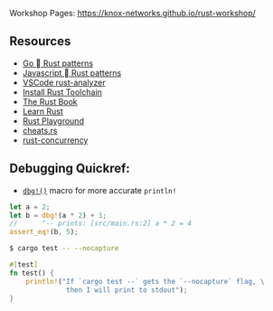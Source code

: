 Workshop Pages:
https://knox-networks.github.io/rust-workshop/


## Resources

* [Go ⃕ Rust patterns](https://programming-idioms.org/cheatsheet/Go/Rust)
* [Javascript ⃕ Rust patterns](https://programming-idioms.org/cheatsheet/JS/Rust)
* [VSCode rust-analyzer](https://code.visualstudio.com/docs/languages/rust)
* [Install Rust Toolchain](https://www.rust-lang.org/tools/install)
* [The Rust Book](https://doc.rust-lang.org/book/)
* [Learn Rust](https://www.rust-lang.org/learn)
* [Rust Playground](https://play.rust-lang.org/)
* [cheats.rs](https://cheats.rs)
* [rust-concurrency](https://github.com/quambene/rust-concurrency)

## Debugging Quickref:

* [`dbg!()`](https://doc.rust-lang.org/std/macro.dbg.html) macro for more accurate `println!`

```rust
let a = 2;
let b = dbg!(a * 2) + 1;
//      ^-- prints: [src/main.rs:2] a * 2 = 4
assert_eq!(b, 5);
```

```sh
$ cargo test -- --nocapture
```

```rust
#[test]
fn test() {
    println!("If `cargo test --` gets the `--nocapture` flag, \
              then I will print to stdout");
}
```
